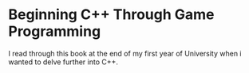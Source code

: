 # Beginning C++ Through Game Programming

I read through this book at the end of my first year of University when i wanted to delve further into C++.
